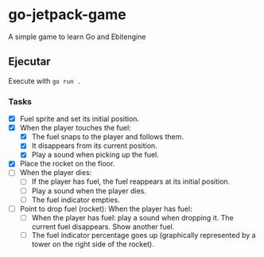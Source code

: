 # go-jetpack-game

A simple game to learn Go and Ebitengine

## Ejecutar

Execute with `go run .`

### Tasks

- [x] Fuel sprite and set its initial position.
- [x] When the player touches the fuel:
  - [x] The fuel snaps to the player and follows them.
  - [x] It disappears from its current position.
  - [x] Play a sound when picking up the fuel.
- [x] Place the rocket on the floor.
- [ ] When the player dies:
  - [ ] If the player has fuel, the fuel reappears at its initial position.
  - [ ] Play a sound when the player dies.
  - [ ] The fuel indicator empties.
- [ ] Point to drop fuel (rocket): When the player has fuel:
  - [ ] When the player has fuel: play a sound when dropping it. The current fuel disappears. Show another fuel.
  - [ ] The fuel indicator percentage goes up (graphically represented by a tower on the right side of the rocket).
